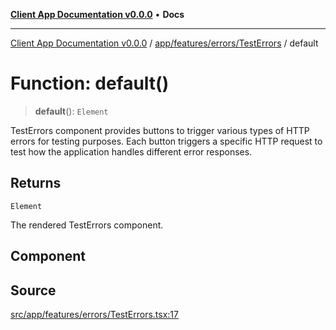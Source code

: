 [**Client App Documentation v0.0.0**](../../../../../README.md) • **Docs**

***

[Client App Documentation v0.0.0](../../../../../README.md) / [app/features/errors/TestErrors](../README.md) / default

# Function: default()

> **default**(): `Element`

TestErrors component provides buttons to trigger various types of HTTP errors for testing purposes.
Each button triggers a specific HTTP request to test how the application handles different error responses.

## Returns

`Element`

The rendered TestErrors component.

## Component

## Source

[src/app/features/errors/TestErrors.tsx:17](https://github.com/jimmykurian/Reactivities/blob/3f805628d10ff0a50931fec09e965ef4a2576e55/client-app/src/app/features/errors/TestErrors.tsx#L17)
